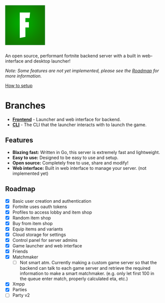 # ![Zombie Server](./public/icon.png)

An open source, performant fortnite backend server with a built in web-interface and desktop launcher!

_Note: Some features are not yet implemented, please see the [Roadmap](#roadmap) for more information._

[How to setup](https://www.youtube.com/watch?v=WvWrgmEH6ZI&t=189s&ab_channel=ulnk)

# Branches

- **[Frontend](https://github.com/zombman/server/tree/frontend)** - Launcher and web interface for backend.
- **[CLI](https://github.com/zombman/server/tree/cli)** - The CLI that the launcher interacts with to launch the game.

## Features

- **Blazing fast:** Written in Go, this server is extremely fast and lightweight.
- **Easy to use:** Designed to be easy to use and setup.
- **Open source:** Completely free to use, share and modify!
- **Web interface:** Built in web interface to manage your server. (not implemented yet)

## Roadmap

- [x] Basic user creation and authentication
- [x] Fortnite uses oauth tokens
- [x] Profiles to access lobby and item shop
- [x] Random item shop
- [x] Buy from item shop
- [x] Equip items and variants
- [x] Cloud storage for settings
- [x] Control panel for server admins
- [x] Game launcher and web interface
- [x] Friends
- [x] Matchmaker
  - [ ] Not smart atm. Currently making a custom game server so that the backend can talk to each game server and retrieve the required information to make a smart matchmaker. (e.g. only let first 100 in the queue enter match, properly calculated eta, etc.)
- [x] Xmpp
- [x] Parties
- [ ] Party v2
